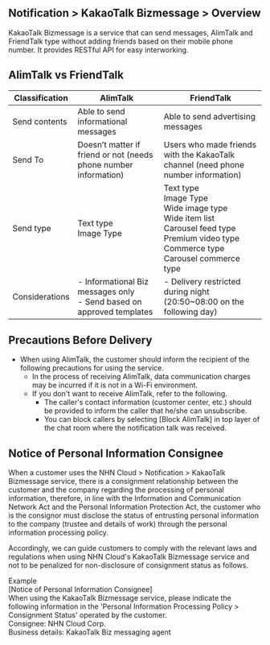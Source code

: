 ## Notification > KakaoTalk Bizmessage > Overview

KakaoTalk Bizmessage is a service that can send messages, AlimTalk and FriendTalk type without adding friends based on their mobile phone number. 
It provides RESTful API for easy interworking.

## AlimTalk vs FriendTalk
| Classification    | AlimTalk                                    | FriendTalk                                                                              |
| ----- |----------------------------------------|------------------------------------------------------------------------------------|
| Send contents | Able to send informational messages                          | Able to send advertising messages                                                                     |
| Send To | Doesn’t matter if friend or not (needs phone number information)                 | Users who made friends with the KakaoTalk channel (need phone number information)                                                    |
| Send type | Text type<br>Image Type                           | Text type<br>Image Type<br>Wide image type<br>Wide item list<br>Carousel feed type<br>Premium video type<br>Commerce type<br>Carousel commerce type |
| Considerations | - Informational Biz messages only<br />- Send based on approved templates | - Delivery restricted during night (20:50~08:00 on the following day)                                                      |

## Precautions Before Delivery
* When using AlimTalk, the customer should inform the recipient of the following precautions for using the service.
  * In the process of receiving AlimTalk, data communication charges may be incurred if it is not in a Wi-Fi environment.
  * If you don't want to receive AlimTalk, refer to the following.
    * The caller's contact information (customer center, etc.) should be provided to inform the caller that he/she can unsubscribe.
    * You can block callers by selecting [Block AlimTalk] in top layer of the chat room where the notification talk was received.

## Notice of Personal Information Consignee
When a customer uses the NHN Cloud > Notification > KakaoTalk Bizmessage service, there is a consignment relationship between the customer and the company regarding the processing of personal information, therefore, in line with the Information and Communication Network Act and the Personal Information Protection Act, the customer who is the consignor must disclose the status of entrusting personal information to the company (trustee and details of work) through the personal information processing policy.

Accordingly, we can guide customers to comply with the relevant laws and regulations when using NHN Cloud's KakaoTalk Bizmessage service and not to be penalized for non-disclosure of consignment status as follows.

Example<br>
[Notice of Personal Information Consignee]<br>
When using the KakaoTalk Bizmessage service, please indicate the following information in the 'Personal Information Processing Policy > Consignment Status' operated by the customer.<br>
Consignee: NHN Cloud Corp.<br>
Business details: KakaoTalk Biz messaging agent<br>